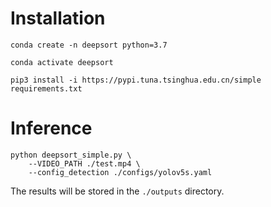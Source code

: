 # Installation

```
conda create -n deepsort python=3.7

conda activate deepsort

pip3 install -i https://pypi.tuna.tsinghua.edu.cn/simple requirements.txt
```

# Inference

```
python deepsort_simple.py \
    --VIDEO_PATH ./test.mp4 \
    --config_detection ./configs/yolov5s.yaml
```

The results will be stored in the `./outputs` directory.
